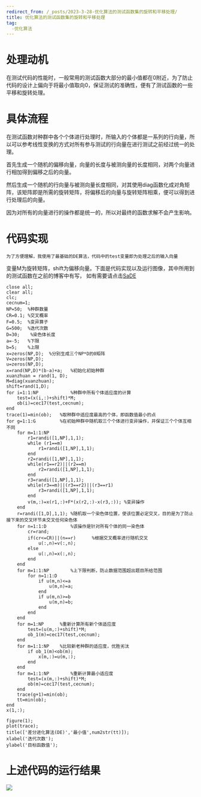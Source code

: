 ```yaml
---
redirect_from: /_posts/2023-3-28-优化算法的测试函数集的旋转和平移处理/
title: 优化算法的测试函数集的旋转和平移处理
tag:
  -优化算法
---
```

# 处理动机 
在测试代码的性能时，一般常用的测试函数大部分的最小值都在0附近，为了防止代码的设计上偏向于将最小值取向0，保证测试的准确性，便有了测试函数的一些平移和旋转处理。 
# 具体流程 
在测试函数对种群中各个个体进行处理时，所输入的个体都是一系列的行向量，所以可以参考线性变换的方式对所有参与测试的行向量在进行测试之前经过统一的处理。

首先生成一个随机的偏移向量，向量的长度与被测向量的长度相同，对两个向量进行相加得到偏移之后的向量。

然后生成一个随机的行向量与被测向量长度相同，对其使用diag函数化成对角矩阵，该矩阵即是所需的旋转矩阵，将偏移后的向量与旋转矩阵相乘，便可以得到进行处理后的向量。

因为对所有的向量进行的操作都是统一的，所以对最终的函数求解不会产生影响。 

# 代码实现
    为了方便理解，我使用了最基础的DE算法，代码中的test变量即为处理之后的输入向量

变量M为旋转矩阵，shift为偏移向量。下面是代码实现以及运行图像，其中所用到的测试函数在之前的博客中有写，
如有需要请点击[SaDE](https://chinatownlittlewhite.github.io/2023/03/28/matlab%E5%9F%BA%E4%BA%8E%E6%99%AE%E9%80%9ADE%E5%AE%9E%E7%8E%B0%E5%9F%BA%E6%9C%AC%E8%87%AA%E9%80%82%E5%BA%94%E5%B7%AE%E5%88%86%E8%BF%9B%E5%8C%96%E7%AE%97%E6%B3%95(SaDE)/) 
```
close all;
clear all;
clc;
cecnum=1;
NP=50;  %种群数量
CR=0.1; %交叉概率
F=0.5;  %变异算子
G=500;  %迭代次数
D=30;    %染色体长度
a=-5;   %下限
b=5;    %上限
x=zeros(NP,D);  %分别生成三个NP*D的0矩阵
V=zeros(NP,D);
u=zeros(NP,D);
x=rand(NP,D)*(b-a)+a;   %初始化初始种群
xuanzhuan = rand(1, D);
M=diag(xuanzhuan);
shift=rand(1,D);
for i=1:1:NP            %种群中所有个体适应度的计算
    test=(x(i,:)+shift)*M;
    ob(i)=cec17(test,cecnum); 
end
trace(1)=min(ob);   %取种群中适应度最高的个体，即函数值最小的点
for g=1:1:G         %在初始种群中随机取三个个体进行变异操作，并保证三个个体互相不同
    for m=1:1:NP
        r1=randi([1,NP],1,1);
        while (r1==m)
            r1=randi([1,NP],1,1);
        end
        r2=randi([1,NP],1,1);
        while(r1==r2)||(r2==m)
            r2=randi([1,NP],1,1);
        end
        r3=randi([1,NP],1,1);
        while(r3==m)||(r3==r2)||(r3==r1)
            r3=randi([1,NP],1,1);
        end
        v(m,:)=x(r1,:)+F*(x(r2,:)-x(r3,:)); %变异操作
    end
    r=randi([1,D],1,1); %随机取一个染色体位置，使该位置必定交叉，目的是为了防止接下来的交叉环节未交叉任何染色体
    for n=1:1:D         %该操作是针对所有个体的同一染色体
        cr=rand;
        if(cr<=CR)||(n==r)      %根据交叉概率进行随机交叉
            u(:,n)=v(:,n);
        else
            u(:,n)=x(:,n);
        end
    end
    for m=1:1:NP        %上下限判断，防止数据范围超出题目所给范围
        for n=1:1:D
            if u(m,n)<=a
                u(m,n)=a;
            end
            if u(m,n)>=b
                u(m,n)=b;
            end
        end
    end
    for m=1:NP      %重新计算所有新个体适应度
        test=(u(m,:)+shift)*M;
        ob_1(m)=cec17(test,cecnum); 
    end
    for m=1:1:NP    %比较新老种群的适应度，优胜劣汰
        if ob_1(m)<ob(m);
            x(m,:)=u(m,:);
        end
    end
    for m=1:1:NP        %重新计算最小适应度
        test=(x(m,:)+shift)*M;
        ob(m)=cec17(test,cecnum); 
    end
    trace(g+1)=min(ob);
    tt=min(ob);
end
x(1,:);
 
figure(1);
plot(trace);
title(['差分进化算法(DE)','最小值',num2str(tt)]);
xlabel('迭代次数');
ylabel('目标函数值');
```


# 上述代码的运行结果 
![](https://chinatownlittlewhite.github.io/images/2023-3-28-1.png) 
